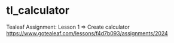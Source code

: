 # tl_calculator
Tealeaf Assignment: Lesson 1 => Create calculator
https://www.gotealeaf.com/lessons/f4d7b093/assignments/2024
